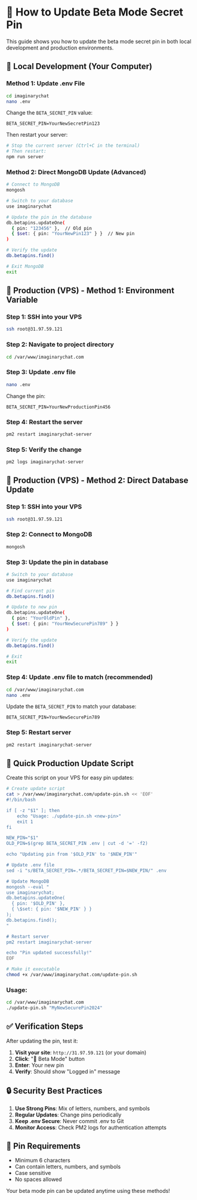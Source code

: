 # 🔐 How to Update Beta Mode Secret Pin

This guide shows you how to update the beta mode secret pin in both local development and production environments.

## 📍 Local Development (Your Computer)

### Method 1: Update .env File
```bash
cd imaginarychat
nano .env
```

Change the `BETA_SECRET_PIN` value:
```env
BETA_SECRET_PIN=YourNewSecretPin123
```

Then restart your server:
```bash
# Stop the current server (Ctrl+C in the terminal)
# Then restart:
npm run server
```

### Method 2: Direct MongoDB Update (Advanced)
```bash
# Connect to MongoDB
mongosh

# Switch to your database
use imaginarychat

# Update the pin in the database
db.betapins.updateOne(
  { pin: "123456" },  // Old pin
  { $set: { pin: "YourNewPin123" } }  // New pin
)

# Verify the update
db.betapins.find()

# Exit MongoDB
exit
```

## 🚀 Production (VPS) - Method 1: Environment Variable

### Step 1: SSH into your VPS
```bash
ssh root@31.97.59.121
```

### Step 2: Navigate to project directory
```bash
cd /var/www/imaginarychat.com
```

### Step 3: Update .env file
```bash
nano .env
```

Change the pin:
```env
BETA_SECRET_PIN=YourNewProductionPin456
```

### Step 4: Restart the server
```bash
pm2 restart imaginarychat-server
```

### Step 5: Verify the change
```bash
pm2 logs imaginarychat-server
```

## 🚀 Production (VPS) - Method 2: Direct Database Update

### Step 1: SSH into your VPS
```bash
ssh root@31.97.59.121
```

### Step 2: Connect to MongoDB
```bash
mongosh
```

### Step 3: Update the pin in database
```bash
# Switch to your database
use imaginarychat

# Find current pin
db.betapins.find()

# Update to new pin
db.betapins.updateOne(
  { pin: "YourOldPin" },
  { $set: { pin: "YourNewSecurePin789" } }
)

# Verify the update
db.betapins.find()

# Exit
exit
```

### Step 4: Update .env file to match (recommended)
```bash
cd /var/www/imaginarychat.com
nano .env
```

Update the `BETA_SECRET_PIN` to match your database:
```env
BETA_SECRET_PIN=YourNewSecurePin789
```

### Step 5: Restart server
```bash
pm2 restart imaginarychat-server
```

## 🔄 Quick Production Update Script

Create this script on your VPS for easy pin updates:

```bash
# Create update script
cat > /var/www/imaginarychat.com/update-pin.sh << 'EOF'
#!/bin/bash

if [ -z "$1" ]; then
    echo "Usage: ./update-pin.sh <new-pin>"
    exit 1
fi

NEW_PIN="$1"
OLD_PIN=$(grep BETA_SECRET_PIN .env | cut -d '=' -f2)

echo "Updating pin from '$OLD_PIN' to '$NEW_PIN'"

# Update .env file
sed -i "s/BETA_SECRET_PIN=.*/BETA_SECRET_PIN=$NEW_PIN/" .env

# Update MongoDB
mongosh --eval "
use imaginarychat;
db.betapins.updateOne(
  { pin: '$OLD_PIN' },
  { \$set: { pin: '$NEW_PIN' } }
);
db.betapins.find();
"

# Restart server
pm2 restart imaginarychat-server

echo "Pin updated successfully!"
EOF

# Make it executable
chmod +x /var/www/imaginarychat.com/update-pin.sh
```

### Usage:
```bash
cd /var/www/imaginarychat.com
./update-pin.sh "MyNewSecurePin2024"
```

## ✅ Verification Steps

After updating the pin, test it:

1. **Visit your site**: `http://31.97.59.121` (or your domain)
2. **Click**: "🔐 Beta Mode" button
3. **Enter**: Your new pin
4. **Verify**: Should show "Logged in" message

## 🔒 Security Best Practices

1. **Use Strong Pins**: Mix of letters, numbers, and symbols
2. **Regular Updates**: Change pins periodically
3. **Keep .env Secure**: Never commit .env to Git
4. **Monitor Access**: Check PM2 logs for authentication attempts

## 📝 Pin Requirements

- Minimum 6 characters
- Can contain letters, numbers, and symbols
- Case sensitive
- No spaces allowed

Your beta mode pin can be updated anytime using these methods!